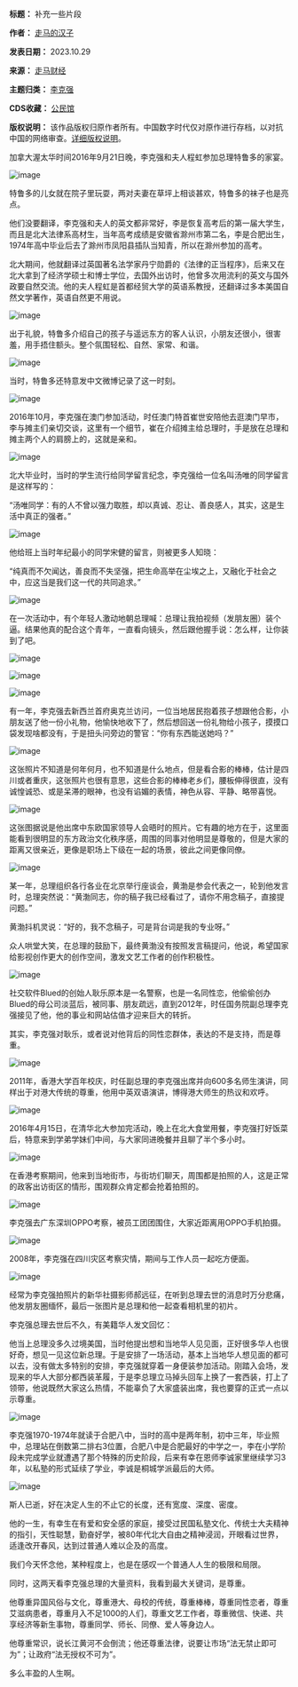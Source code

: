 

**标题：** 补充一些片段  

**作者：** [走马的汉子](https://chinadigitaltimes.net/space/走马财经)  

**发表日期：** 2023.10.29  

**来源：** [走马财经](https://web.archive.org/web/https://mp.weixin.qq.com/s/LzgzMBngQbM1towMmUjOig)  

**主题归类：** [李克强](https://chinadigitaltimes.net/space/李克强)  

**CDS收藏：** [公民馆](https://chinadigitaltimes.net/space/%E5%85%AC%E6%B0%91%E9%A6%86)  

**版权说明：** 该作品版权归原作者所有。中国数字时代仅对原作进行存档，以对抗中国的网络审查。[详细版权说明](https://chinadigitaltimes.net/chinese/copyright)。


加拿大渥太华时间2016年9月21日晚，李克强和夫人程虹参加总理特鲁多的家宴。


![image](https://chinadigitaltimes.net/chinese/files/2023/10/post-701614-653fa9e5ef72d.)


特鲁多的儿女就在院子里玩耍，两对夫妻在草坪上相谈甚欢，特鲁多的袜子也是亮点。


他们没要翻译，李克强和夫人的英文都非常好，李是恢复高考后的第一届大学生，而且是北大法律系高材生，当年高考成绩是安徽省滁州市第二名，李是合肥出生，1974年高中毕业后去了滁州市凤阳县插队当知青，所以在滁州参加的高考。


北大期间，他就翻译过英国著名法学家丹宁勋爵的《法律的正当程序》，后来又在北大拿到了经济学硕士和博士学位，去国外出访时，他曾多次用流利的英文与国外政要自然交流。他的夫人程虹是首都经贸大学的英语系教授，还翻译过多本美国自然文学著作，英语自然更不用说。


![image](https://chinadigitaltimes.net/chinese/files/2023/10/post-701614-653fa9e60369a.)


出于礼貌，特鲁多介绍自己的孩子与遥远东方的客人认识，小朋友还很小，很害羞，用手捂住额头。整个氛围轻松、自然、家常、和谐。


![image](https://chinadigitaltimes.net/chinese/files/2023/10/post-701614-653fa9e60b057.)


当时，特鲁多还特意发中文微博记录了这一时刻。


![image](https://chinadigitaltimes.net/chinese/files/2023/10/post-701614-653fa9e615676.)


2016年10月，李克强在澳门参加活动，时任澳门特首崔世安陪他去逛澳门早市，李与摊主们亲切交谈，这里有一个细节，崔在介绍摊主给总理时，手是放在总理和摊主两个人的肩膀上的，这就是亲和。


![image](https://chinadigitaltimes.net/chinese/files/2023/10/post-701614-653fa9e61cddb.)


北大毕业时，当时的学生流行给同学留言纪念，李克强给一位名叫汤唯的同学留言是这样写的：


“汤唯同学：有的人不曾以强力取胜，却以真诚、忍让、善良感人，其实，这是生活中真正的强者。”


![image](https://chinadigitaltimes.net/chinese/files/2023/10/post-701614-653fa9e6252db.)


他给班上当时年纪最小的同学宋健的留言，则被更多人知晓：


“纯真而不欠闻达，善良而不失坚强，把生命高举在尘埃之上，又融化于社会之中，应这当是我们这一代的共同追求。”


![image](https://chinadigitaltimes.net/chinese/files/2023/10/post-701614-653fa9e62f3d1.)


在一次活动中，有个年轻人激动地朝总理喊：总理让我拍视频（发朋友圈）装个逼。结果他真的配合这个青年，一直看向镜头，然后跟他握手说：怎么样，让你装到了吧。


![image](https://chinadigitaltimes.net/chinese/files/2023/10/post-701614-653fa9e63f325.png)


![image](https://chinadigitaltimes.net/chinese/files/2023/10/post-701614-653fa9e645e36.)


![image](https://chinadigitaltimes.net/chinese/files/2023/10/post-701614-653fa9e64c1b0.)


有一年，李克强去新西兰首府奥克兰访问，一位当地居民抱着孩子想跟他合影，小朋友送了他一份小礼物，他愉快地收下了，然后想回送一份礼物给小孩子，摸摸口袋发现啥都没有，于是扭头问旁边的警官：“你有东西能送她吗？”


![image](https://chinadigitaltimes.net/chinese/files/2023/10/post-701614-653fa9e654be4.)


这张照片不知道是何年何月，也不知道是什么地点，但是看合影的棒棒，估计是四川或者重庆，这张照片也很有意思，这些合影的棒棒老乡们，腰板伸得很直，没有诚惶诚恐、或是呆滞的眼神，也没有谄媚的表情，神色从容、平静、略带喜悦。


![image](https://chinadigitaltimes.net/chinese/files/2023/10/post-701614-653fa9e65db11.)


这张图据说是他出席中东欧国家领导人会晤时的照片。它有趣的地方在于，这里面能看到很明显的东方政治文化秩序感，周围的同事对他明显是尊敬的，但是大家的距离又很亲近，更像是职场上下级在一起的场景，彼此之间更像同僚。


![image](https://chinadigitaltimes.net/chinese/files/2023/10/post-701614-653fa9e665ac2.)


某一年，总理组织各行各业在北京举行座谈会，黄渤是参会代表之一，轮到他发言时，总理突然说：“黄渤同志，你的稿子我已经看过了，请你不用念稿子，直接提问题。”


黄渤抖机灵说：“好的，我不念稿子，可是背台词是我的专业呀。”


众人哄堂大笑，在总理的鼓励下，最终黄渤没有按照发言稿提问，他说，希望国家给影视创作更大的创作空间，激发文艺工作者的创作积极性。


![image](https://chinadigitaltimes.net/chinese/files/2023/10/post-701614-653fa9e66eded.)


社交软件Blued的创始人耿乐原本是一名警察，也是一名同性恋，他偷偷创办Blued的母公司淡蓝后，被同事、朋友疏远，直到2012年，时任国务院副总理李克强接见了他，他的事业和网站估值才迎来巨大的转折。


其实，李克强对耿乐，或者说对他背后的同性恋群体，表达的不是支持，而是尊重。


![image](https://chinadigitaltimes.net/chinese/files/2023/10/post-701614-653fa9e676d98.)


2011年，香港大学百年校庆，时任副总理的李克强出席并向600多名师生演讲，同样出于对港大传统的尊重，他用中英双语演讲，博得港大师生的热议和欢呼。


![image](https://chinadigitaltimes.net/chinese/files/2023/10/post-701614-653fa9e682184.)


2016年4月15日，在清华北大参加完活动，晚上在北大食堂用餐，李克强打好饭菜后，特意来到学弟学妹们中间，与大家同进晚餐并且聊了半个多小时。


![image](https://chinadigitaltimes.net/chinese/files/2023/10/post-701614-653fa9e68ac88.)


在香港考察期间，他来到当地街市，与街坊们聊天，周围都是拍照的人，这是正常的政客出访街区的情形，围观群众肯定都会抢着拍照的。


![image](https://chinadigitaltimes.net/chinese/files/2023/10/post-701614-653fa9e69614c.)


李克强去广东深圳OPPO考察，被员工团团围住，大家近距离用OPPO手机拍摄。


![image](https://chinadigitaltimes.net/chinese/files/2023/10/post-701614-653fa9e69e946.)


2008年，李克强在四川灾区考察灾情，期间与工作人员一起吃方便面。


![image](https://chinadigitaltimes.net/chinese/files/2023/10/post-701614-653fa9e6a9ef6.)


经常为李克强拍照片的新华社摄影师郝远征，在听到总理去世的消息时万分悲痛，他发朋友圈缅怀，最后一张图片是总理和他一起查看相机里的初片。


李克强总理去世后不久，有美籍华人发文回忆：


他当上总理没多久过境美国，当时他提出想和当地华人见见面，正好很多华人也很好奇，想见一见这位新总理。于是安排了一场活动，基本上当地华人想见面的都可以去，没有做太多特别的安排，李克强就穿着一身便装参加活动。刚踏入会场，发现来的华人大部分都西装革履，于是李总理立马掉头回车上换了一套西装，打上了领带，他说既然大家这么热情，不能辜负了大家盛装出席，我也要穿的正式一点以示尊重。


![image](https://chinadigitaltimes.net/chinese/files/2023/10/post-701614-653fa9e6b47cf.)


李克强1970-1974年就读于合肥八中，当时的高中是两年制，初中三年，毕业照中，总理站在倒数第二排右3位置，合肥八中是合肥最好的中学之一，李在小学阶段未完成学业就遭遇了那个特殊的历史阶段，后来有幸在恩师李诚家里继续学习3年，以私塾的形式延续了学业，李诚是桐城学派最后的大师。


![image](https://chinadigitaltimes.net/chinese/files/2023/10/post-701614-653fa9e6bae88.)


斯人已逝，好在决定人生的不止它的长度，还有宽度、深度、密度。


他的一生，有幸生在有爱和安全感的家庭，接受过民国私塾文化、传统士大夫精神的指引，天性聪慧，勤奋好学，被80年代北大自由之精神浸润，开眼看过世界，适逢改开春风，达到过普通人难以企及的高度。


我们今天怀念他，某种程度上，也是在感叹一个普通人人生的极限和局限。


同时，这两天看李克强总理的大量资料，我看到最大关键词，是尊重。


他尊重异国风俗与文化，尊重港大、母校的传统，尊重棒棒，尊重同性恋者，尊重艾滋病患者，尊重月入不足1000的人们，尊重文艺工作者，尊重微信、快递、共享经济等新生事物，尊重同学、师长、同僚、爱人等身边人。


他尊重常识，说长江黄河不会倒流；他还尊重法律，说要让市场“法无禁止即可为”；让政府“法无授权不可为”。


多么丰盈的人生啊。

